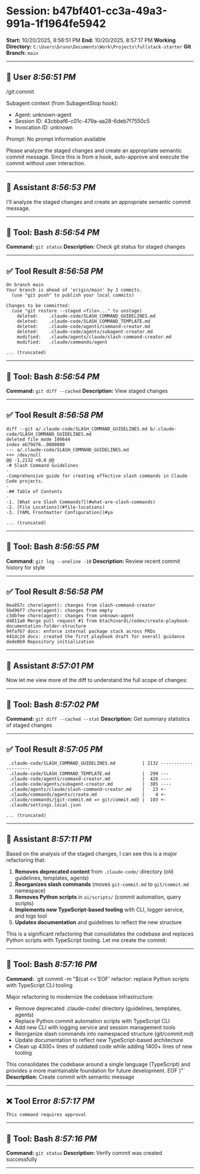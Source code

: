 # Session: b47bf401-cc3a-49a3-991a-1f1964fe5942

**Start:** 10/20/2025, 8:56:51 PM
**End:** 10/20/2025, 8:57:17 PM
**Working Directory:** `C:\Users\bruno\Documents\Work\Projects\fullstack-starter`
**Git Branch:** `main`

---

## 👤 User _8:56:51 PM_

/git:commit

Subagent context (from SubagentStop hook):
- Agent: unknown-agent
- Session ID: 43cbbaf6-c01c-479a-aa28-6deb7f7550c5
- Invocation ID: unknown

Prompt:
No prompt information available

Please analyze the staged changes and create an appropriate semantic commit message.
Since this is from a hook, auto-approve and execute the commit without user interaction.

---

## 🤖 Assistant _8:56:53 PM_

I'll analyze the staged changes and create an appropriate semantic commit message.

---

## 🔧 Tool: Bash _8:56:54 PM_

**Command:** `git status`
**Description:** Check git status for staged changes

---

## ✅ Tool Result _8:56:58 PM_

```
On branch main
Your branch is ahead of 'origin/main' by 3 commits.
  (use "git push" to publish your local commits)

Changes to be committed:
  (use "git restore --staged <file>..." to unstage)
	deleted:    .claude-code/SLASH_COMMAND_GUIDELINES.md
	deleted:    .claude-code/SLASH_COMMAND_TEMPLATE.md
	deleted:    .claude-code/agents/command-creator.md
	deleted:    .claude-code/agents/subagent-creator.md
	modified:   .claude/agents/claude/slash-command-creator.md
	modified:   .claude/commands/agent

... (truncated)
```

---

## 🔧 Tool: Bash _8:56:54 PM_

**Command:** `git diff --cached`
**Description:** View staged changes

---

## ✅ Tool Result _8:56:58 PM_

```
diff --git a/.claude-code/SLASH_COMMAND_GUIDELINES.md b/.claude-code/SLASH_COMMAND_GUIDELINES.md
deleted file mode 100644
index eb79d76..0000000
--- a/.claude-code/SLASH_COMMAND_GUIDELINES.md
+++ /dev/null
@@ -1,2132 +0,0 @@
-# Slash Command Guidelines
-
-Comprehensive guide for creating effective slash commands in Claude Code projects.
-
-## Table of Contents
-
-1. [What are Slash Commands?](#what-are-slash-commands)
-2. [File Locations](#file-locations)
-3. [YAML Frontmatter Configuration](#ya

... (truncated)
```

---

## 🔧 Tool: Bash _8:56:55 PM_

**Command:** `git log --oneline -10`
**Description:** Review recent commit history for style

---

## ✅ Tool Result _8:56:58 PM_

```
0ea857c chore(agent): changes from slash-command-creator
5bd96f7 chore(agent): changes from empty
c3dbfee chore(agent): changes from unknown-agent
d4811a0 Merge pull request #1 from btachinardi/codex/create-playbook-documentation-folder-structure
94faf67 docs: enforce internal package stack across PRDs
441dc24 docs: created the first playbook draft for overall guidance
dede0b9 Repository initialization
```

---

## 🤖 Assistant _8:57:01 PM_

Now let me view more of the diff to understand the full scope of changes:

---

## 🔧 Tool: Bash _8:57:02 PM_

**Command:** `git diff --cached --stat`
**Description:** Get summary statistics of staged changes

---

## ✅ Tool Result _8:57:05 PM_

```
 .claude-code/SLASH_COMMAND_GUIDELINES.md          | 2132 ---------------------
 .claude-code/SLASH_COMMAND_TEMPLATE.md            |  299 ---
 .claude-code/agents/command-creator.md            |  426 ----
 .claude-code/agents/subagent-creator.md           |  385 ----
 .claude/agents/claude/slash-command-creator.md    |   23 +-
 .claude/commands/agents/create.md                 |    4 +-
 .claude/commands/{git-commit.md => git/commit.md} |  103 +-
 .claude/settings.local.json                     

... (truncated)
```

---

## 🤖 Assistant _8:57:11 PM_

Based on the analysis of the staged changes, I can see this is a major refactoring that:

1. **Removes deprecated content** from `.claude-code/` directory (old guidelines, templates, agents)
2. **Reorganizes slash commands** (moves `git-commit.md` to `git/commit.md` namespace)
3. **Removes Python scripts** in `ai/scripts/` (commit automation, query scripts)
4. **Implements new TypeScript-based tooling** with CLI, logger service, and logs tool
5. **Updates documentation** and guidelines to reflect the new structure

This is a significant refactoring that consolidates the codebase and replaces Python scripts with TypeScript tooling. Let me create the commit:

---

## 🔧 Tool: Bash _8:57:16 PM_

**Command:** `git commit -m "$(cat <<'EOF'
refactor: replace Python scripts with TypeScript CLI tooling

Major refactoring to modernize the codebase infrastructure:

- Remove deprecated .claude-code/ directory (guidelines, templates, agents)
- Replace Python commit automation scripts with TypeScript CLI
- Add new CLI with logging service and session management tools
- Reorganize slash commands into namespaced structure (git/commit.md)
- Update documentation to reflect new TypeScript-based architecture
- Clean up 4300+ lines of outdated code while adding 1400+ lines of new tooling

This consolidates the codebase around a single language (TypeScript) and
provides a more maintainable foundation for future development.
EOF
)"`
**Description:** Create commit with semantic message

---

## ❌ Tool Error _8:57:17 PM_

```
This command requires approval
```

---

## 🔧 Tool: Bash _8:57:16 PM_

**Command:** `git status`
**Description:** Verify commit was created successfully

---

